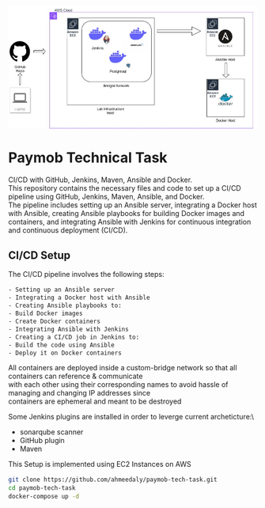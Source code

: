 ![Lab Architecture](https://github.com/ahmeedaly/paymob-tech-task/blob/main/LabInfra.jpg?raw=true "Lab Architecture")

# Paymob Technical Task

CI/CD with GitHub, Jenkins, Maven, Ansible and Docker.\
This repository contains the necessary files and code to set up a CI/CD pipeline using GitHub, Jenkins, Maven, Ansible, and Docker.\
The pipeline includes setting up an Ansible server, integrating a Docker host with Ansible, creating Ansible playbooks for building Docker images and containers, and integrating Ansible with Jenkins for continuous integration and continuous deployment (CI/CD).


## CI/CD Setup

The CI/CD pipeline involves the following steps:

    - Setting up an Ansible server
    - Integrating a Docker host with Ansible
    - Creating Ansible playbooks to:
    - Build Docker images
    - Create Docker containers
    - Integrating Ansible with Jenkins
    - Creating a CI/CD job in Jenkins to:
    - Build the code using Ansible
    - Deploy it on Docker containers

All containers are deployed inside a custom-bridge network so that all containers can reference & communicate\
with each other using their corresponding names to avoid hassle of managing and changing IP addresses since\
containers are ephemeral and meant to be destroyed

Some Jenkins plugins are installed in order to leverge current archeticture:\
   - sonarqube scanner
   - GitHub plugin
   - Maven 



This Setup is implemented using EC2 Instances on AWS

```bash
git clone https://github.com/ahmeedaly/paymob-tech-task.git
cd paymob-tech-task
docker-compose up -d


```
